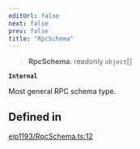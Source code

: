 ```yaml
---
editUrl: false
next: false
prev: false
title: "RpcSchema"
---
```


> **RpcSchema**: readonly `object`[]

**`Internal`**

Most general RPC schema type.

## Defined in

[eip1193/RpcSchema.ts:12](https://github.com/qbzzt/tevm-monorepo/blob/main/packages/decorators/src/eip1193/RpcSchema.ts#L12)
